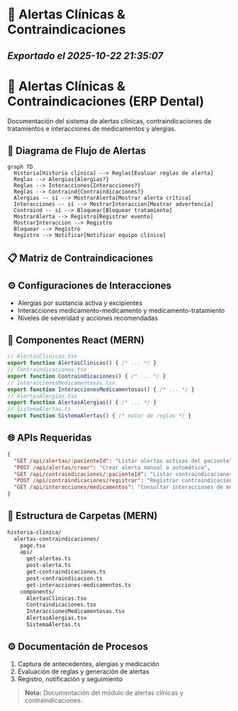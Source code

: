# 🚨 Alertas Clínicas & Contraindicaciones
*Exportado el 2025-10-22 21:35:07*
---

# 🚨 Alertas Clínicas & Contraindicaciones (ERP Dental)

Documentación del sistema de alertas clínicas, contraindicaciones de tratamientos e interacciones de medicamentos y alergias.

## 🔁 Diagrama de Flujo de Alertas

```mermaid
graph TD
  Historia[Historia clínica] --> Reglas[Evaluar reglas de alerta]
  Reglas --> Alergias{Alergias?}
  Reglas --> Interacciones{Interacciones?}
  Reglas --> Contraind{Contraindicaciones?}
  Alergias -- sí --> MostrarAlerta[Mostrar alerta crítica]
  Interacciones -- sí --> MostrarInteraccion[Mostrar advertencia]
  Contraind -- sí --> Bloquear[Bloquear tratamiento]
  MostrarAlerta --> Registro[Registrar evento]
  MostrarInteraccion --> Registro
  Bloquear --> Registro
  Registro --> Notificar[Notificar equipo clínico]
```

## 📋 Matriz de Contraindicaciones

<!-- Bloque no procesado: table -->

## ⚙️ Configuraciones de Interacciones

- Alergias por sustancia activa y excipientes
- Interacciones medicamento-medicamento y medicamento-tratamiento
- Niveles de severidad y acciones recomendadas
## 🧩 Componentes React (MERN)

```typescript
// AlertasClinicas.tsx
export function AlertasClinicas() { /* ... */ }
// Contraindicaciones.tsx
export function Contraindicaciones() { /* ... */ }
// InteraccionesMedicamentosas.tsx
export function InteraccionesMedicamentosas() { /* ... */ }
// AlertasAlergias.tsx
export function AlertasAlergias() { /* ... */ }
// SistemaAlertas.ts
export function SistemaAlertas() { /* motor de reglas */ }
```

## 🌐 APIs Requeridas

```json
{
  "GET /api/alertas/:pacienteId": "Listar alertas activas del paciente",
  "POST /api/alertas/crear": "Crear alerta manual o automática",
  "GET /api/contraindicaciones/:pacienteId": "Listar contraindicaciones",
  "POST /api/contraindicaciones/registrar": "Registrar contraindicación",
  "GET /api/interacciones/medicamentos": "Consultar interacciones de medicamentos"
}
```

## 📁 Estructura de Carpetas (MERN)

```bash
historia-clinica/
  alertas-contraindicaciones/
    page.tsx
    api/
      get-alertas.ts
      post-alerta.ts
      get-contraindicaciones.ts
      post-contraindicacion.ts
      get-interacciones-medicamentos.ts
    components/
      AlertasClinicas.tsx
      Contraindicaciones.tsx
      InteraccionesMedicamentosas.tsx
      AlertasAlergias.tsx
      SistemaAlertas.ts
```

## ⚙️ Documentación de Procesos

1. Captura de antecedentes, alergias y medicación
1. Evaluación de reglas y generación de alertas
1. Registro, notificación y seguimiento
> **Nota:** Documentación del módulo de alertas clínicas y contraindicaciones.

